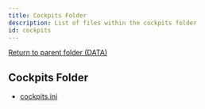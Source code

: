 ```yaml
---
title: Cockpits Folder
description: List of files within the cockpits folder
id: cockpits
---
```


[Return to parent folder (DATA)](../index.md)

## Cockpits Folder

* [cockpits.ini](./cockpits.ini.md)

